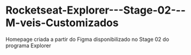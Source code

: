 # Rocketseat-Explorer---Stage-02---M-veis-Customizados
Homepage criada a partir do Figma disponibilizado no Stage 02 do programa Explorer
